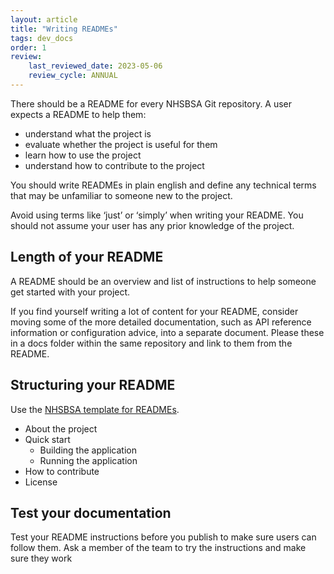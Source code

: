 ```yaml
---
layout: article
title: "Writing READMEs"
tags: dev_docs
order: 1
review:
    last_reviewed_date: 2023-05-06
    review_cycle: ANNUAL
---
```

There should be a README for every NHSBSA Git repository. A user expects a README to help them:

* understand what the project is
* evaluate whether the project is useful for them
* learn how to use the project
* understand how to contribute to the project

You should write READMEs in plain english and define any technical terms that may be unfamiliar to someone new to the project.

Avoid using terms like ‘just’ or ‘simply’ when writing your README. You should not assume your user has any prior knowledge of the project.

## Length of your README

A README should be an overview and list of instructions to help someone get started with your project.

If you find yourself writing a lot of content for your README, consider moving some of the more detailed documentation, such as API reference information or configuration advice, into a separate document. Please these in a docs folder within the same repository and link to them from the README.

## Structuring your README

Use the [NHSBSA template for READMEs][nhsbsa_readme].

* About the project
* Quick start
  * Building the application
  * Running the application
* How to contribute
* License

## Test your documentation

Test your README instructions before you publish to make sure users can follow them. Ask a member of the team to try the instructions and make sure they work

[nhsbsa_readme]: <https://gitlab.com/nhsbsa/Libraries/nhsbsa-standard-files/-/blob/main/README.md>
